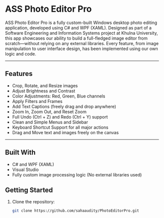 # ASS Photo Editor Pro

ASS Photo Editor Pro is a fully custom-built Windows desktop photo editing application, developed using C# and WPF (XAML). Designed as part of a Software Engineering and Information Systems project at Khulna University, this app showcases our ability to build a full-fledged image editor from scratch—without relying on any external libraries. Every feature, from image manipulation to user interface design, has been implemented using our own logic and code.

---

## Features

- Crop, Rotate, and Resize images
- Adjust Brightness and Contrast
- Color Adjustments: Red, Green, Blue channels
- Apply Filters and Frames
- Add Text Captions (freely drag and drop anywhere)
- Zoom In, Zoom Out, and Reset Zoom
- Full Undo (Ctrl + Z) and Redo (Ctrl + Y) support
- Clean and Simple Menus and Sidebar
- Keyboard Shortcut Support for all major actions
- Drag and Move text and images freely on the canvas

---

## Built With

- C# and WPF (XAML)
- Visual Studio
- Fully custom image processing logic (No external libraries used)


## Getting Started

1. Clone the repository:
   ```bash
   git clone https://github.com/sahaaudity/PhotoEditorPro.git
